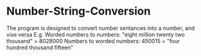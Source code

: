 # Number-String-Conversion
The program is designed to convert number sentances into a number, and vise versa
E.g. Worded numbers to numbers: "eight million twenty two thousand" = 8028000
     Numbers to worded numbers: 450015 = "four hundred thousand fifteen"